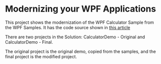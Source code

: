 # Modernizing your WPF Applications

This project shows the modernization of the WPF Calculator Sample from the WPF Samples. It has the code source shown in [this article](https://blog.revolution.com.br/2024/07/05/modernizing-your-wpf-application-with-the-fluent-theme) 

There are two projects in the Solution: CalculatorDemo - Original and CalculatorDemo - Final. 

The original project is the original demo, copied from the samples, and the final project is the modified project.
